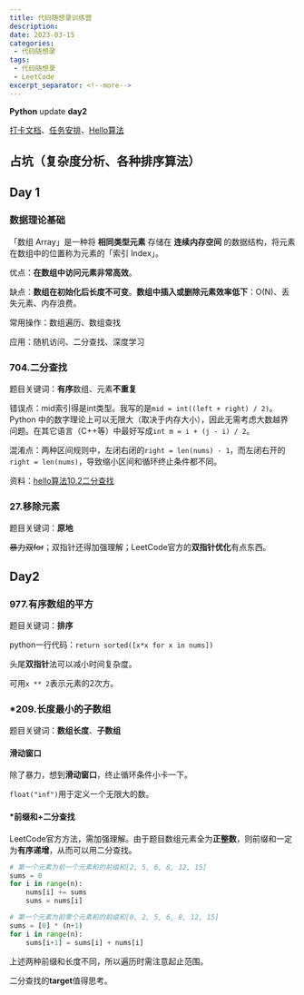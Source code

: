```yaml
---
title: 代码随想录训练营
description: 
date: 2023-03-15
categories:
 - 代码随想录
tags:
 - 代码随想录
 - LeetCode
excerpt_separator: <!--more--> 
---
```


**Python** update **day2**

[打卡文档](https://docs.qq.com/doc/DUEhEVVBnSkdDalhO)、[任务安排](https://docs.qq.com/doc/DUEhEVVBnSkdDalhO)、[Hello算法](https://www.hello-algo.com/)

<!--more-->

## 占坑（复杂度分析、各种排序算法）

## Day 1

### 数据理论基础

「数组 Array」是一种将 **相同类型元素** 存储在 **连续内存空间** 的数据结构，将元素在数组中的位置称为元素的「索引 Index」。

优点：**在数组中访问元素非常高效**。

缺点：**数组在初始化后长度不可变**。**数组中插入或删除元素效率低下**：O(N)、丢失元素、内存浪费。

常用操作：数组遍历、数组查找

应用：随机访问、二分查找、深度学习

### 704.二分查找

题目关键词：**有序**数组、元素**不重复**

错误点：mid索引得是int类型。我写的是`mid = int((left + right) / 2)`。Python 中的数字理论上可以无限大（取决于内存大小），因此无需考虑大数越界问题。在其它语言（C++等）中最好写成`int m = i + (j - i) / 2`。

混淆点：两种区间规则中，左闭右闭的`right = len(nums) - 1`，而左闭右开的`right = len(nums)`，导致缩小区间和循环终止条件都不同。

资料：[hello算法10.2二分查找](https://www.hello-algo.com/chapter_searching/binary_search/?h=%E4%BA%8C%E5%88%86#_1)

### 27.移除元素

题目关键词：**原地**

~~暴力双for~~；双指针还得加强理解；LeetCode官方的**双指针优化**有点东西。

## Day2

### 977.有序数组的平方

题目关键词：**排序**

python一行代码：`return sorted([x*x for x in nums])`

头尾**双指针**法可以减小时间复杂度。

可用`x ** 2`表示元素的2次方。

### *209.长度最小的子数组

题目关键词：**数组长度**、**子数组**

#### 滑动窗口

除了暴力，想到**滑动窗口**，终止循环条件小卡一下。

`float("inf")`用于定义一个无限大的数。

#### *前缀和+二分查找

LeetCode官方方法，需加强理解。由于题目数组元素全为**正整数**，则前缀和一定为**有序递增**，从而可以用二分查找。

``````Python
# 第一个元素为前一个元素和的前缀和[2, 5, 6, 8, 12, 15]
sums = 0
for i in range(n):
    nums[i] += sums
    sums = nums[i]

# 第一个元素为前零个元素和的前缀和[0, 2, 5, 6, 8, 12, 15]
sums = [0] * (n+1)
for i in range(n):
    sums[i+1] = sums[i] + nums[i]
``````

上述两种前缀和长度不同，所以遍历时需注意起止范围。

二分查找的**target**值得思考。



